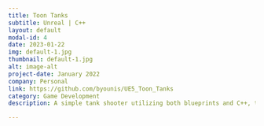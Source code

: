 ```yaml
---
title: Toon Tanks
subtitle: Unreal | C++
layout: default
modal-id: 4
date: 2023-01-22
img: default-1.jpg
thumbnail: default-1.jpg
alt: image-alt
project-date: January 2022
company: Personal
link: https://github.com/byounis/UE5_Toon_Tanks
category: Game Development
description: A simple tank shooter utilizing both blueprints and C++, this project was my first work in Unreal.

---
```

